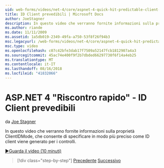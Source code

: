 ```yaml
---
uid: web-forms/videos/net-4/core/aspnet-4-quick-hit-predictable-client-ids
title: ID Client prevedibili | Microsoft Docs
author: JoeStagner
description: In questo video che verranno fornite informazioni sulla proprietà ClientIDMode, che consente di specificare in modo più preciso come ID client viene generato per i controlli.
ms.author: riande
ms.date: 11/11/2009
ms.assetid: 1a5db019-2349-49fa-a750-53f8f26f94b3
msc.legacyurl: /web-forms/videos/net-4/core/aspnet-4-quick-hit-predictable-client-ids
msc.type: video
ms.openlocfilehash: c07c42bfe3dab17f7509a52147fcb1812907a4a3
ms.sourcegitcommit: 45ac74e400f9f2b7dbded66297730f6f14a4eb25
ms.translationtype: MT
ms.contentlocale: it-IT
ms.lasthandoff: 08/16/2018
ms.locfileid: "41832066"
---
```

<a name="aspnet-4-quick-hit---predictable-client-ids"></a>ASP.NET 4 "Riscontro rapido" - ID Client prevedibili
====================
da [Joe Stagner](https://github.com/JoeStagner)

In questo video che verranno fornite informazioni sulla proprietà ClientIDMode, che consente di specificare in modo più preciso come ID client viene generato per i controlli. 

[&#9654;Guarda il video (10 minuti)](https://channel9.msdn.com/Blogs/ASP-NET-Site-Videos/aspnet-4-quick-hit-predictable-client-ids)

> [!div class="step-by-step"]
> [Precedente](aspnet-4-quick-hit-clean-webconfig-files.md)
> [Successivo](aspnet-4-quick-hit-the-htmlencoder-utility-method.md)
